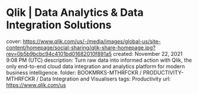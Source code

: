 # Qlik | Data Analytics & Data Integration Solutions

cover: https://www.qlik.com/us/-/media/images/global-us/site-content/homepage/social-sharing/qlik-share-homepage.jpg?rev=0b5b9bcbc94c4101bd01682010f891a5
created: November 22, 2021 9:08 PM (UTC)
description: Turn raw data into informed action with Qlik, the only end-to-end cloud data integration and analytics platform for modern business intelligence.
folder: BOOKMRKS-MTHRFCKR / PRODUCTIVITY-MTHRFCKR / Data Integration and Visualisers
tags: Productivity
url: https://www.qlik.com/us